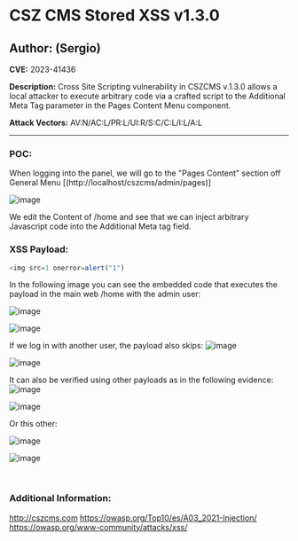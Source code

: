 # CSZ CMS Stored XSS v1.3.0

## Author: (Sergio)

**CVE:** 2023-41436

**Description:** Cross Site Scripting vulnerability in CSZCMS v.1.3.0 allows a local attacker to execute arbitrary code via a crafted script to the Additional Meta Tag parameter in the Pages Content Menu component. 

**Attack Vectors:** AV:N/AC:L/PR:L/UI:R/S:C/C:L/I:L/A:L

---

### POC:


When logging into the panel, we will go to the "Pages Content" section off General Menu [(http://localhost/cszcms/admin/pages)]

![image](https://github.com/sromanhu/CSZ-CMS-Stored-XSS---Pages-Content/assets/87250597/06e7b1a7-8a72-40c6-bc12-d5e766e98e80)






We edit the Content of /home and see that we can inject arbitrary Javascript code into the Additional Meta tag field.


### XSS Payload:

```js
<img src=1 onerror=alert("1")
```



In the following image you can see the embedded code that executes the payload in the main web /home with the admin user:

![image](https://github.com/sromanhu/CSZ-CMS-Stored-XSS---Pages-Content/assets/87250597/5b957c84-17c9-4a1c-8c42-b5b7e4841c04)


![image](https://github.com/sromanhu/CSZ-CMS-Stored-XSS---Pages-Content/assets/87250597/8b7d56e0-056a-4afb-8d5c-9b8f1fb2a088)




If we log in with another user, the payload also skips:
![image](https://github.com/sromanhu/CSZ-CMS-Stored-XSS---Pages-Content/assets/87250597/90de0270-0c92-4853-8da6-cc55c81ef3bc)



![image](https://github.com/sromanhu/CSZ-CMS-Stored-XSS---Pages-Content/assets/87250597/341f4853-8b72-492d-8d12-5c86a9ae095f)


It can also be verified using other payloads as in the following evidence:
![image](https://github.com/sromanhu/CSZ-CMS-Stored-XSS---Pages-Content/assets/87250597/54f0aacb-fa4a-4999-a8e8-270209d95f6f)

![image](https://github.com/sromanhu/CSZ-CMS-Stored-XSS---Pages-Content/assets/87250597/65dd9069-ba4b-491a-a8a1-3d2c0cc0a74f)

Or this other:

![image](https://github.com/sromanhu/CSZ-CMS-Stored-XSS---Pages-Content/assets/87250597/e2c34cd7-2420-4fd1-a1ba-153e52d4e3d3)

![image](https://github.com/sromanhu/CSZ-CMS-Stored-XSS---Pages-Content/assets/87250597/3595f1db-e553-4a57-8290-ad4950303517)

</br>

### Additional Information:
http://cszcms.com
https://owasp.org/Top10/es/A03_2021-Injection/
https://owasp.org/www-community/attacks/xss/
